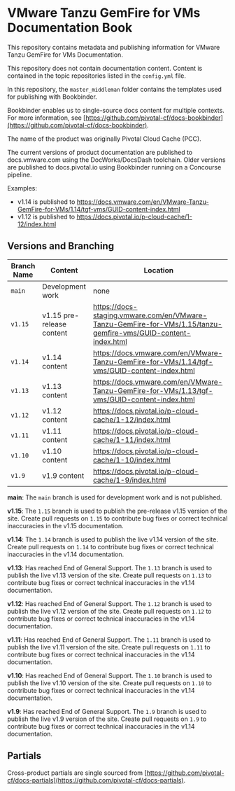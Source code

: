 #  VMware Tanzu GemFire for VMs Documentation Book

This repository contains metadata and publishing information for VMware Tanzu GemFire for VMs Documentation.

This repository does not contain documentation content. Content is contained in the topic repositories listed in the `config.yml` file.

In this repository, the `master_middleman` folder contains the templates used for publishing with Bookbinder.

Bookbinder enables us to single-source docs content for multiple contexts. For more information, see [https://github.com/pivotal-cf/docs-bookbinder](https://github.com/pivotal-cf/docs-bookbinder).

The name of the product was originally Pivotal Cloud Cache (PCC).

The current versions of product documentation are published to docs.vmware.com using the DocWorks/DocsDash toolchain. Older versions are published to docs.pivotal.io using Bookbinder running on a Concourse pipeline.

Examples:
* v1.14 is published to https://docs.vmware.com/en/VMware-Tanzu-GemFire-for-VMs/1.14/tgf-vms/GUID-content-index.html
* v1.12 is published to https://docs.pivotal.io/p-cloud-cache/1-12/index.html

## Versions and Branching

| **Branch Name** | **Content**      | **Location** |
|-----------------|------------------|--------------|
| `main`          | Development work | none         |
| `v1.15`         | v1.15 pre-release content | https://docs-staging.vmware.com/en/VMware-Tanzu-GemFire-for-VMs/1.15/tanzu-gemfire-vms/GUID-content-index.html |
| `v1.14`         | v1.14 content    | https://docs.vmware.com/en/VMware-Tanzu-GemFire-for-VMs/1.14/tgf-vms/GUID-content-index.html |
| `v1.13`         | v1.13 content    | https://docs.vmware.com/en/VMware-Tanzu-GemFire-for-VMs/1.13/tgf-vms/GUID-content-index.html |
| `v1.12`         | v1.12 content    | https://docs.pivotal.io/p-cloud-cache/1-12/index.html |
| `v1.11`         | v1.11 content    | https://docs.pivotal.io/p-cloud-cache/1-11/index.html |
| `v1.10`         | v1.10 content    | https://docs.pivotal.io/p-cloud-cache/1-10/index.html |
| `v1.9`          | v1.9 content     | https://docs.pivotal.io/p-cloud-cache/1-9/index.html |


**main**: The `main` branch is used for development work and is not published.

**v1.15**: The `1.15` branch is used to publish the pre-release v1.15 version of the site. Create pull requests on `1.15` to contribute bug fixes or correct technical inaccuracies in the v1.15 documentation.

**v1.14**: The `1.14` branch is used to publish the live v1.14 version of the site. Create pull requests on `1.14` to contribute bug fixes or correct technical inaccuracies in the v1.14 documentation.

**v1.13**: Has reached End of General Support. The `1.13` branch is used to publish the live v1.13 version of the site. Create pull requests on `1.13` to contribute bug fixes or correct technical inaccuracies in the v1.14 documentation.

**v1.12**: Has reached End of General Support. The `1.12` branch is used to publish the live v1.12 version of the site. Create pull requests on `1.12` to contribute bug fixes or correct technical inaccuracies in the v1.14 documentation.

**v1.11**: Has reached End of General Support. The `1.11` branch is used to publish the live v1.11 version of the site. Create pull requests on `1.11` to contribute bug fixes or correct technical inaccuracies in the v1.14 documentation.

**v1.10**: Has reached End of General Support. The `1.10` branch is used to publish the live v1.10 version of the site. Create pull requests on `1.10` to contribute bug fixes or correct technical inaccuracies in the v1.14 documentation.

**v1.9**: Has reached End of General Support. The `1.9` branch is used to publish the live v1.9 version of the site. Create pull requests on `1.9` to contribute bug fixes or correct technical inaccuracies in the v1.14 documentation.

## Partials

Cross-product partials are single sourced from [https://github.com/pivotal-cf/docs-partials](https://github.com/pivotal-cf/docs-partials).
